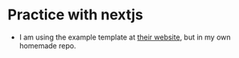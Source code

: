 # Practice with nextjs
- I am using the example template at [their website](https://nextjs.org/learn/basics/create-nextjs-app/setup), but in my own homemade repo.